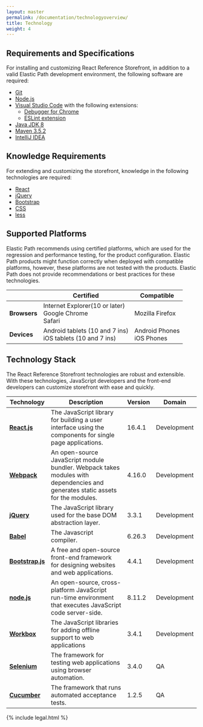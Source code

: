 ```yaml
---
layout: master
permalink: /documentation/technologyoverview/
title: Technology
weight: 4
---
```

## Requirements and Specifications

For installing and customizing React Reference Storefront, in addition to a valid Elastic Path development environment, the following software are required:

- [Git](https://git-scm.com/downloads)
- [Node.js](https://nodejs.org/en/download/)
- [Visual Studio Code](https://code.visualstudio.com/) with the following extensions:
	- [Debugger for Chrome](https://marketplace.visualstudio.com/items?itemName=msjsdiag.debugger-for-chrome)
	- [ESLint extension](https://marketplace.visualstudio.com/items?itemName=dbaeumer.vscode-eslint)
- [Java JDK 8](http://www.oracle.com/technetwork/java/javase/downloads/java-archive-javase8-2177648.html)
- [Maven 3.5.2](https://archive.apache.org/dist/maven/maven-3/3.5.2/binaries/)
- [IntelliJ IDEA](https://www.jetbrains.com/idea/)

## Knowledge Requirements

For extending and customizing the storefront, knowledge in the following technologies are required:

* [React](https://reactjs.org/)
* [jQuery](https://jquery.com/)
* [Bootstrap](https://getbootstrap.com/docs/4.0/getting-started/introduction/)
* [CSS](https://en.wikipedia.org/wiki/Cascading_Style_Sheets)
* [less](http://lesscss.org/)

## Supported Platforms

 Elastic Path recommends using certified platforms, which are used for the regression and performance testing, for the product configuration.
 Elastic Path products might function correctly when deployed with compatible platforms, however, these platforms are not tested with the products. Elastic Path does not provide recommendations or best practices for these technologies.

|| **Certified** | **Compatible** |
|--|--|--|
|**Browsers**| Internet Explorer(10 or later)<br/>Google Chrome<br/>Safari|Mozilla Firefox|
|**Devices**|Android tablets (10 and 7 ins)<br/>iOS tablets (10 and 7 ins)|Android Phones<br/>iOS Phones |

## Technology Stack

The React Reference Storefront technologies are robust and extensible. With these technologies, JavaScript developers and the front-end developers can customize storefront with ease and quickly.

|  Technology| Description|Version|Domain|
|--|--|--|--|
| [**React.js**](https://reactjs.org/) |The JavaScript library for building a user interface using the components for single page applications.|16.4.1| Development |
|[**Webpack**](https://webpack.js.org/)| An open-source JavaScript module bundler. Webpack takes modules with dependencies and generates static assets for the modules. |4.16.0|Development |
|  [**jQuery**](https://jquery.com/) | The JavaScript library used for the base DOM abstraction layer. | 3.3.1 |Development |
| [**Babel**](https://babeljs.io/) |The Javascript compiler. | 6.26.3 |Development |
| [**Bootstrap.js**](https://getbootstrap.com/docs/4.0/getting-started/introduction/) | A free and open-source front-end framework for designing websites and web applications. |  4.4.1|Development |
|[**node.js**](https://nodejs.org/en/)|An open-source, cross-platform JavaScript run-time environment that executes JavaScript code server-side.|8.11.2|Development |
|[**Workbox**](https://developers.google.com/web/tools/workbox/)|The JavaScript libraries for adding offline support to web applications|3.4.1|Development |
|[**Selenium**](https://en.wikipedia.org/wiki/Selenium_software)|The framework for testing web applications using browser automation.|3.4.0|QA|
|[**Cucumber**](https://cucumber.io/)|The framework that runs automated acceptance tests.|1.2.5|QA|

{% include legal.html %}
